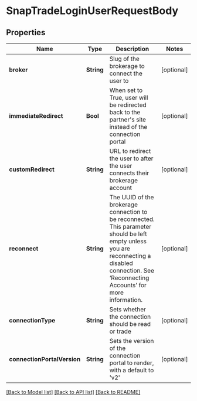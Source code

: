 # SnapTradeLoginUserRequestBody

## Properties
Name | Type | Description | Notes
------------ | ------------- | ------------- | -------------
**broker** | **String** | Slug of the brokerage to connect the user to | [optional] 
**immediateRedirect** | **Bool** | When set to True, user will be redirected back to the partner&#39;s site instead of the connection portal | [optional] 
**customRedirect** | **String** | URL to redirect the user to after the user connects their brokerage account | [optional] 
**reconnect** | **String** | The UUID of the brokerage connection to be reconnected. This parameter should be left empty unless you are reconnecting a disabled connection. See ‘Reconnecting Accounts’ for more information. | [optional] 
**connectionType** | **String** | Sets whether the connection should be read or trade | [optional] 
**connectionPortalVersion** | **String** | Sets the version of the connection portal to render, with a default to &#39;v2&#39; | [optional] 

[[Back to Model list]](../README.md#models) [[Back to API list]](../README.md#api-endpoints) [[Back to README]](../README.md)


